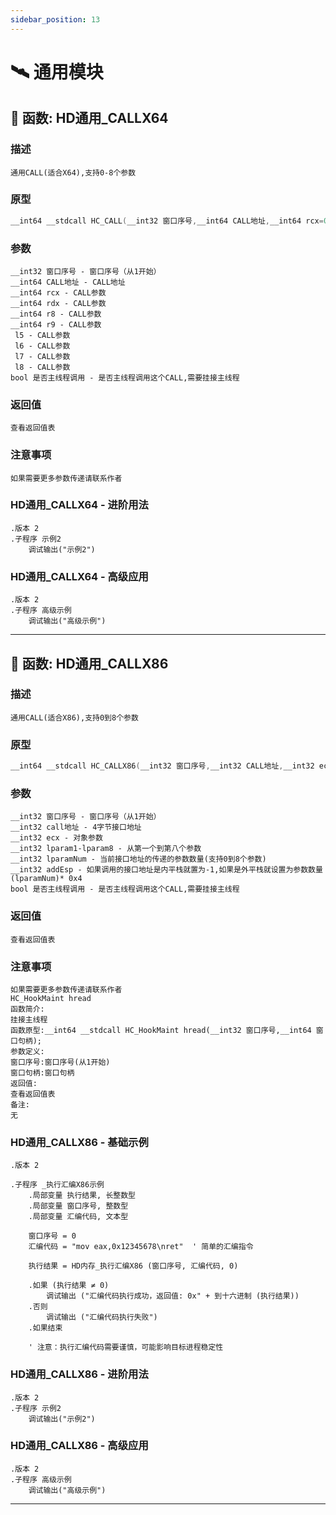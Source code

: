 ```yaml
---
sidebar_position: 13
---
```


# 🛰️ 通用模块
## 📌 函数: HD通用_CALLX64
### 描述
```
通用CALL(适合X64),支持0-8个参数
```
### 原型
```cpp
__int64 __stdcall HC_CALL(__int32 窗口序号,__int64 CALL地址,__int64 rcx=0,__int64 rdx=0,__int64 r8=0,__int64 r9=0,__int64 lparam5=0,__int64 lparam6=0,__int64 lparam7=0,__int64 lparam8=0,BOOL 是否主线程调用=FALSE);
```
### 参数
```
__int32 窗口序号 - 窗口序号（从1开始）
__int64 CALL地址 - CALL地址
__int64 rcx - CALL参数
__int64 rdx - CALL参数
__int64 r8 - CALL参数
__int64 r9 - CALL参数
 l5 - CALL参数
 l6 - CALL参数
 l7 - CALL参数
 l8 - CALL参数
bool 是否主线程调用 - 是否主线程调用这个CALL,需要挂接主线程
```
### 返回值
```
查看返回值表
```
### 注意事项
```
如果需要更多参数传递请联系作者
```
### HD通用_CALLX64 - 进阶用法
```e-lang
.版本 2
.子程序 示例2
    调试输出("示例2")
```
### HD通用_CALLX64 - 高级应用
```e-lang
.版本 2
.子程序 高级示例
    调试输出("高级示例")
```

---
## 📌 函数: HD通用_CALLX86
### 描述
```
通用CALL(适合X86),支持0到8个参数
```
### 原型
```cpp
__int64 __stdcall HC_CALLX86(__int32 窗口序号,__int32 CALL地址,__int32 ecx=0,__int32 lparam1=0,__int32 lparam2=0,__int32 lparam3=0,__int32 lparam4=0,__int32 lparam5=0,__int32 lparam6=0,__int32 lparam7=0,__int32 lparam8=0,__int32 lparamNum=0,__int32 addEsp=-1,BOOL 是否主线程调用=FALSE);
```
### 参数
```
__int32 窗口序号 - 窗口序号（从1开始）
__int32 call地址 - 4字节接口地址
__int32 ecx - 对象参数
__int32 lparam1-lparam8 - 从第一个到第八个参数
__int32 lparamNum - 当前接口地址的传递的参数数量(支持0到8个参数)
__int32 addEsp - 如果调用的接口地址是内平栈就置为-1,如果是外平栈就设置为参数数量(lparamNum)* 0x4
bool 是否主线程调用 - 是否主线程调用这个CALL,需要挂接主线程
```
### 返回值
```
查看返回值表
```
### 注意事项
```
如果需要更多参数传递请联系作者
HC_HookMaint hread
函数简介:
挂接主线程
函数原型:__int64 __stdcall HC_HookMaint hread(__int32 窗口序号,__int64 窗口句柄);
参数定义:
窗口序号:窗口序号(从1开始)
窗口句柄:窗口句柄
返回值:
查看返回值表
备注:
无
```
### HD通用_CALLX86 - 基础示例
```e-lang
.版本 2

.子程序 _执行汇编X86示例
    .局部变量 执行结果, 长整数型
    .局部变量 窗口序号, 整数型
    .局部变量 汇编代码, 文本型
    
    窗口序号 = 0
    汇编代码 = "mov eax,0x12345678\nret"  ' 简单的汇编指令
    
    执行结果 = HD内存_执行汇编X86 (窗口序号, 汇编代码, 0)
    
    .如果 (执行结果 ≠ 0)
        调试输出 ("汇编代码执行成功，返回值: 0x" + 到十六进制 (执行结果))
    .否则
        调试输出 ("汇编代码执行失败")
    .如果结束
    
    ' 注意：执行汇编代码需要谨慎，可能影响目标进程稳定性
```
### HD通用_CALLX86 - 进阶用法
```e-lang
.版本 2
.子程序 示例2
    调试输出("示例2")
```
### HD通用_CALLX86 - 高级应用
```e-lang
.版本 2
.子程序 高级示例
    调试输出("高级示例")
```

---

